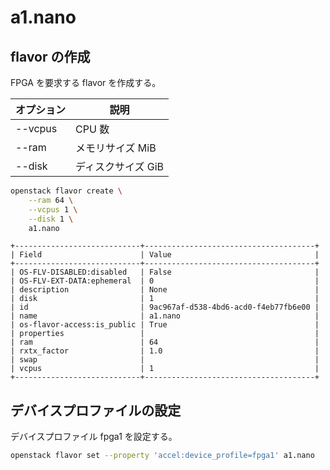 # a1.nano

## flavor の作成

FPGA を要求する flavor を作成する。

| オプション | 説明               |
| ---------- | ------------------ |
| --vcpus    | CPU 数             |
| --ram      | メモリサイズ MiB   |
| --disk     | ディスクサイズ GiB |

```sh
openstack flavor create \
    --ram 64 \
    --vcpus 1 \
    --disk 1 \
    a1.nano
```

```text
+----------------------------+--------------------------------------+
| Field                      | Value                                |
+----------------------------+--------------------------------------+
| OS-FLV-DISABLED:disabled   | False                                |
| OS-FLV-EXT-DATA:ephemeral  | 0                                    |
| description                | None                                 |
| disk                       | 1                                    |
| id                         | 9ac967af-d538-4bd6-acd0-f4eb77fb6e00 |
| name                       | a1.nano                              |
| os-flavor-access:is_public | True                                 |
| properties                 |                                      |
| ram                        | 64                                   |
| rxtx_factor                | 1.0                                  |
| swap                       |                                      |
| vcpus                      | 1                                    |
+----------------------------+--------------------------------------+
```

## デバイスプロファイルの設定

デバイスプロファイル fpga1 を設定する。

```sh
openstack flavor set --property 'accel:device_profile=fpga1' a1.nano
```
